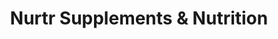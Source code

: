 ---
title: "Nurtr Supplements & Nutrition"
url: /gibsons/nurtr-supplements-and-nutrition-mahan-road/
shop: nutrition supplements
---
